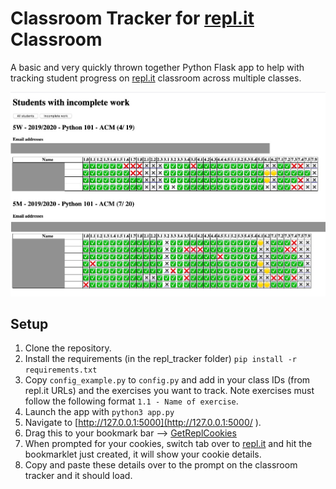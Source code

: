 # Classroom Tracker for [repl.it](repl.it) Classroom
A basic and very quickly thrown together Python Flask app to help with tracking student progress on [repl.it](repl.it) classroom across multiple classes.

![](images/example1.jpg)

## Setup 
1. Clone the repository.
2. Install the requirements (in the repl_tracker folder) `pip install -r requirements.txt`
3. Copy `config_example.py` to `config.py` and add in your class IDs (from repl.it URLs) and the exercises you want to track. Note exercises must follow the following format `1.1 - Name of exercise`.
4. Launch the app with `python3 app.py`
5. Navigate to [http://127.0.0.1:5000](http://127.0.0.1:5000/ ).
6. Drag this to your bookmark bar --> <a href="javascript:(function()%7Balert(document.cookie)%7D)()%3B">GetReplCookies</a>
7. When prompted for your cookies, switch tab over to [repl.it](repl.it) and hit the bookmarklet just created, it will show your cookie details.
8. Copy and paste these details over to the prompt on the classroom tracker and it should load.

